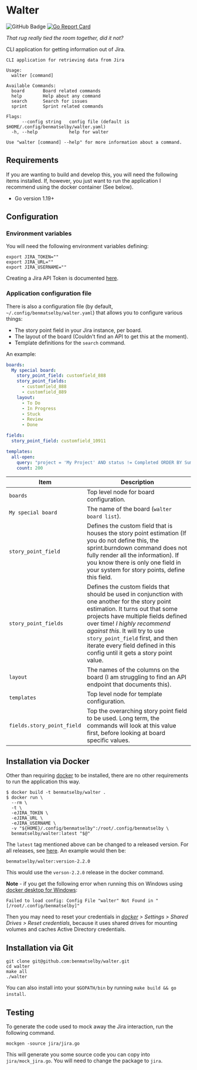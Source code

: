 # Walter

![GitHub Badge](https://github.com/benmatselby/walter/workflows/Go/badge.svg)
[![Go Report Card](https://goreportcard.com/badge/github.com/benmatselby/walter)](https://goreportcard.com/report/github.com/benmatselby/walter)

_That rug really tied the room together, did it not?_

CLI application for getting information out of Jira.

```text
CLI application for retrieving data from Jira

Usage:
  walter [command]

Available Commands:
  board       Board related commands
  help        Help about any command
  search      Search for issues
  sprint      Sprint related commands

Flags:
      --config string   config file (default is $HOME/.config/benmatselby/walter.yaml)
  -h, --help            help for walter

Use "walter [command] --help" for more information about a command.
```

## Requirements

If you are wanting to build and develop this, you will need the following items installed. If, however, you just want to run the application I recommend using the docker container (See below).

- Go version 1.19+

## Configuration

### Environment variables

You will need the following environment variables defining:

```shell
export JIRA_TOKEN=""
export JIRA_URL=""
export JIRA_USERNAME=""
```

Creating a Jira API Token is documented [here](https://confluence.atlassian.com/cloud/api-tokens-938839638.html).

### Application configuration file

There is also a configuration file (by default, `~/.config/benmatselby/walter.yaml`) that allows you to configure various things:

- The story point field in your Jira instance, per board.
- The layout of the board (Couldn't find an API to get this at the moment).
- Template definitions for the `search` command.

An example:

```yml
boards:
  My special board:
    story_point_field: customfield_888
    story_point_fields:
      - customfield_888
      - customfield_889
    layout:
      - To Do
      - In Progress
      - Stuck
      - Review
      - Done

fields:
  story_point_field: customfield_10911

templates:
  all-open:
    query: "project = 'My Project' AND status != Completed ORDER BY Summary"
    count: 200
```

| Item                       | Description                                                                                                                                                                                                                                                                                                                                                   |
| -------------------------- | ------------------------------------------------------------------------------------------------------------------------------------------------------------------------------------------------------------------------------------------------------------------------------------------------------------------------------------------------------------- |
| `boards`                   | Top level node for board configuration.                                                                                                                                                                                                                                                                                                                       |
| `My special board`         | The name of the board (`walter board list`).                                                                                                                                                                                                                                                                                                                  |
| `story_point_field`        | Defines the custom field that is houses the story point estimation (If you do not define this, the sprint.burndown command does not fully render all the information). If you know there is only one field in your system for story points, define this field.                                                                                                |
| `story_point_fields`       | Defines the custom fields that should be used in conjunction with one another for the story point estimation. It turns out that some projects have multiple fields defined over time! _I highly recommend against this_. It will try to use `story_point_field` first, and then iterate every field defined in this config until it gets a story point value. |
| `layout`                   | The names of the columns on the board (I am struggling to find an API endpoint that documents this).                                                                                                                                                                                                                                                          |
| `templates`                | Top level node for template configuration.                                                                                                                                                                                                                                                                                                                    |
| `fields.story_point_field` | Top the overarching story point field to be used. Long term, the commands will look at this value first, before looking at board specific values.                                                                                                                                                                                                             |

## Installation via Docker

Other than requiring [docker](http://docker.com) to be installed, there are no other requirements to run the application this way.

```shell
$ docker build -t benmatselby/walter .
$ docker run \
  --rm \
  -t \
  -eJIRA_TOKEN \
  -eJIRA_URL \
  -eJIRA_USERNAME \
  -v "${HOME}/.config/benmatselby":/root/.config/benmatselby \
  benmatselby/walter:latest "$@"
```

The `latest` tag mentioned above can be changed to a released version. For all releases, see [here](https://hub.docker.com/repository/docker/benmatselby/walter/tags). An example would then be:

```shell
benmatselby/walter:version-2.2.0
```

This would use the `verson-2.2.0` release in the docker command.

**Note** - if you get the following error when running this on Windows using [docker desktop for Windows](https://hub.docker.com/editions/community/docker-ce-desktop-windows):

`Failed to load config: Config File "walter" Not Found in "[/root/.config/benmatselby]"`

Then you may need to reset your credentials in _[docker](http://docker.com) > Settings > Shared Drives > Reset credentials_, because it uses shared drives for mounting volumes and caches Active Directory credentials.

## Installation via Git

```shell
git clone git@github.com:benmatselby/walter.git
cd walter
make all
./walter
```

You can also install into your `$GOPATH/bin` by running `make build && go install`.

## Testing

To generate the code used to mock away the Jira interaction, run the following command.

```shell
mockgen -source jira/jira.go
```

This will generate you some source code you can copy into `jira/mock_jira.go`. You will need to change the package to `jira`.
